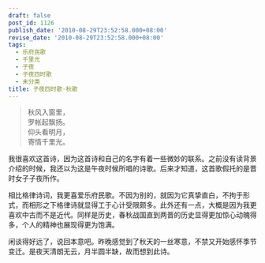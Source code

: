 ```yaml
---
draft: false
post_id: 1126
publish_date: '2010-08-29T23:52:58.000+08:00'
revise_date: '2010-08-29T23:52:58.000+08:00'
tags:
  - 乐府民歌
  - 千里光
  - 子夜
  - 子夜四时歌
  - 未分类
title: 子夜四时歌·秋歌
---
```


> 秋风入窗里，\
> 罗帐起飘扬。\
> 仰头看明月，\
> 寄情千里光。

我很喜欢这首诗，因为这首诗和自己的名字有着一些微妙的联系。之前没有读背景介绍的时候，我还以为这是午夜时候所唱的诗歌。后来才知道，这首歌假托的是晋时女子子夜所作。

相比格律诗词，我更喜爱乐府民歌。不因为别的，就因为它真挚直白，不拘于形式，而相形之下格律诗就显得工于心计受限颇多。此外还有一点，大概是因为我更喜欢中古而不是近代。同样是历史，春秋战国直到两晋的历史显得更加惊心动魄得多，个人的精神也展现得更为饱满。

闲谈得好远了，说回本意吧。昨晚感觉到了秋天的一丝寒意，不禁又开始感怀季节变迁。是夜天清朗无云，月半圆半缺，故而想到此诗。
